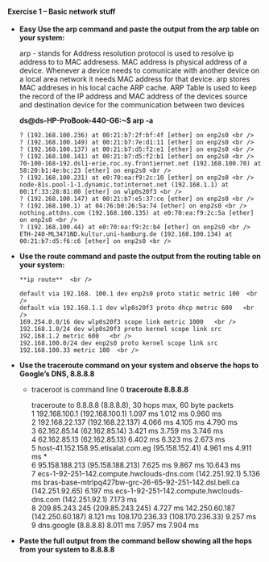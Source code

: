 #### Exercise 1 – Basic network stuff


* **Easy Use the arp command and paste the output from the arp table on your system:**
  
  arp  - stands for Address resolution protocol is used to resolve ip address to to MAC addresess. MAC address is physical address of a device. Whenever a device needs to comunicate with another device on a local area network it needs MAC address for that device. arp stores MAC addreses in his local cache ARP cache. ARP Table is used to keep the record of the IP address and MAC address of the devices source and destination device for the communication between two devices

    **ds@ds-HP-ProBook-440-G6:~$ arp -a**

      ? (192.168.100.236) at 00:21:b7:2f:bf:4f [ether] on enp2s0 <br />
      ? (192.168.100.149) at 00:21:b7:7e:d1:11 [ether] on enp2s0 <br />
      ? (192.168.100.137) at 00:21:b7:d5:f2:e1 [ether] on enp2s0 <br />
      ? (192.168.100.141) at 00:21:b7:d5:f2:b1 [ether] on enp2s0 <br />
      70-100-168-192.dsl1-erie.roc.ny.frontiernet.net (192.168.100.70) at 58:20:b1:4e:bc:23 [ether] on enp2s0 <br />
      ? (192.168.100.231) at e0:70:ea:f9:2c:10 [ether] on enp2s0 <br />
      node-81s.pool-1-1.dynamic.totinternet.net (192.168.1.1) at 00:1f:33:28:81:80 [ether] on wlp0s20f3 <br />
      ? (192.168.100.147) at 00:21:b7:e5:37:ce [ether] on enp2s0 <br />
      ? (192.168.100.1) at 04:76:b0:26:5a:74 [ether] on enp2s0 <br />
      nothing.attdns.com (192.168.100.135) at e0:70:ea:f9:2c:5a [ether] on enp2s0 <br />
      ? (192.168.100.44) at e0:70:ea:f9:2c:b4 [ether] on enp2s0 <br />
      ETH-240-ML3471ND.kultur.uni-hamburg.de (192.168.100.134) at 00:21:b7:d5:f6:c6 [ether] on enp2s0 <br />


* **Use the route command and paste the output from the routing table on your system:** 

      **ip route**  <br />

      default via 192.168. 100.1 dev enp2s0 proto static metric 100  <br />
      default via 192.168.1.1 dev wlp0s20f3 proto dhcp metric 600   <br />
      169.254.0.0/16 dev wlp0s20f3 scope link metric 1000   <br />
      192.168.1.0/24 dev wlp0s20f3 proto kernel scope link src 192.168.1.2 metric 600   <br />
      192.168.100.0/24 dev enp2s0 proto kernel scope link src 192.168.100.33 metric 100  <br />

* **Use the traceroute command on your system and observe the hops to Google’s DNS, 8.8.8.8** 
  
  - traceroot is command line 
 0 
**traceroute 8.8.8.8** <br />

       traceroute to 8.8.8.8 (8.8.8.8), 30 hops max, 60 byte packets  <br />
    1  192.168.100.1 (192.168.100.1)  1.097 ms  1.012 ms  0.960 ms  <br />
    2  192.168.22.137 (192.168.22.137)  4.066 ms  4.105 ms  4.790 ms  <br />
    3  62.162.85.14 (62.162.85.14)  3.421 ms  3.759 ms  3.746 ms  <br />
    4  62.162.85.13 (62.162.85.13)  6.402 ms  6.323 ms  2.673 ms  <br />
    5  host-41.152.158.95.etisalat.com.eg (95.158.152.41)  4.961 ms  4.911 ms *  <br />
    6  95.158.188.213 (95.158.188.213)  7.625 ms  9.867 ms  10.643 ms  <br />
    7  ecs-1-92-251-142.compute.hwclouds-dns.com (142.251.92.1)  5.136 ms bras-base-mtrlpq427bw-grc-26-65-92-251-142.dsl.bell.ca (142.251.92.65)  6.197 ms ecs-1-92-251-142.compute.hwclouds-dns.com (142.251.92.1)  7.173 ms  <br />
    8  209.85.243.245 (209.85.243.245)  4.727 ms 142.250.60.187 (142.250.60.187)  8.121 ms 108.170.236.33 (108.170.236.33)  9.257 ms  <br />
    9  dns.google (8.8.8.8)  8.011 ms  7.957 ms  7.904 ms  <br />



* **Paste the full output from the command bellow showing all the hops from your system to 8.8.8.8** 